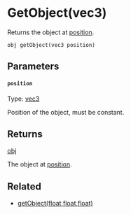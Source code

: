 

# GetObject(vec3)

Returns the object at [position](#position).

```
obj getObject(vec3 position)
```

## Parameters

#### `position`
Type: [vec3](/MdDocs/Types/Vec3.md)

Position of the object, must be constant.

## Returns

[obj](/MdDocs/Types/Obj.md)

The object at [position](#position).

## Related

 - [getObject(float,float,float)](/MdDocs/Functions/GetObject.float.float.float.md)


